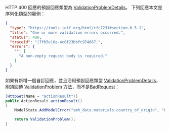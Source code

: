 
HTTP 400 回應的預設回應類型為 [ValidationProblemDetails](https://learn.microsoft.com/zh-tw/dotnet/api/microsoft.aspnetcore.mvc.validationproblemdetails)。 下列回應本文是序列化類型的範例：
```JSON
{
  "type": "https://tools.ietf.org/html/rfc7231#section-6.5.1",
  "title": "One or more validation errors occurred.",
  "status": 400,
  "traceId": "|7fb5e16a-4c8f23bbfc974667.",
  "errors": {
    "": [
      "A non-empty request body is required."
    ]
  }
}

```


如果有新增一個自訂回應，並且沿用預設回應類型 [ValidationProblemDetails](https://learn.microsoft.com/zh-tw/dotnet/api/microsoft.aspnetcore.mvc.validationproblemdetails)，則須回傳 [ValidationProblem](https://learn.microsoft.com/zh-tw/dotnet/api/microsoft.aspnetcore.mvc.controllerbase.validationproblem) 方法，而不是[BadRequest](https://learn.microsoft.com/zh-tw/dotnet/api/microsoft.aspnetcore.mvc.controllerbase.badrequest)：
```C#
[HttpGet(Name = "actionResult")]
public ActionResult actionResult()
{
    ModelState.AddModelError("smh_data.materials.country_of_origin", "Field is required.");

    return ValidationProblem();
}
```

